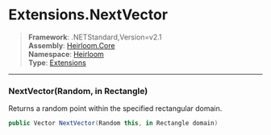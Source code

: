 # Extensions.NextVector

> **Framework**: .NETStandard,Version=v2.1  
> **Assembly**: [Heirloom.Core][0]  
> **Namespace**: [Heirloom][0]  
> **Type**: [Extensions][1]  

--------------------------------------------------------------------------------

### NextVector(Random, in Rectangle)

Returns a random point within the specified rectangular domain.

```cs
public Vector NextVector(Random this, in Rectangle domain)
```

[0]: ../Heirloom.Core.md
[1]: Heirloom.Extensions.md
